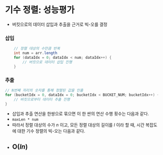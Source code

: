 # 기수 정렬: 성능평가

- 버킷으로의 데이터 삽입과 추출을 근거로 빅-오를 결정

### 삽입

``` java
    // 정렬 대상의 수만큼 반복
    int num = arr.length
    for (dataIdx = 0; dataIdx < num; dataIdx++) {
        // 버킷으로 데이터 삽입 진행
    }
```

### 추출

``` java
// N번째 자리의 숫자를 통해 정렬된 값을 인출
for (bucketIdx = 0, dataIdx = 0; bucketIdx < BUCKET_NUM; bucketIdx++) {
    // 버킷으로부터 데이터 추출 진행
}
```

- 삽입과 추출 연산을 한쌍으로 묶으면 이 한 싼의 연산 수행 횟수는 다음과 같다.
- `maxLen * num`
- 따라서 정렬 대상의 수가 *n* 이고, 모든 정렬 대상의 길이를 *l* 이라 할 때,
  시간 복잡도에 대한 기수 정렬의 빅-오는 다음과 같다.
- ## O(*ln*)